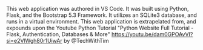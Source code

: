 This web application was authored in VS Code. It was built using Python, Flask, and the Bootstrap 5.3 Framework. It utilizes an SQLite3 database, and runs in a virtual environment. This web application is extrapelated from, and expounds upon the Youtube Python Tutorial "Python Website Full Tutorial - Flask, Authentication, Databases & More" https://youtu.be/dam0GPOAvVI?si=e2VlWgh80r1UiwAr by @TechWithTim
